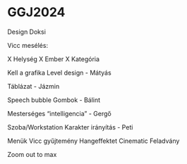 # GGJ2024

Design Doksi

Vicc mesélés:

X Helység
X Ember
X Kategória


Kell a grafika
Level design  - Mátyás

Táblázat - Jázmin

Speech bubble
Gombok - Bálint

Mesterséges “intelligencia” - Gergő

Szoba/Workstation
Karakter irányítás - Peti

Menük
Vicc gyűjtemény
Hangeffektet
Cinematic
Feladvány

Zoom out to max
